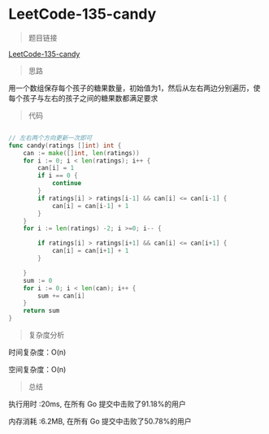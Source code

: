 # LeetCode-135-candy
>题目链接

[LeetCode-135-candy](https://leetcode-cn.com/problems/candy/)

>思路

用一个数组保存每个孩子的糖果数量，初始值为1，然后从左右两边分别遍历，使每个孩子与左右的孩子之间的糖果数都满足要求

>代码

```go

// 左右两个方向更新一次即可
func candy(ratings []int) int {
    can := make([]int, len(ratings))
    for i := 0; i < len(ratings); i++ {
        can[i] = 1
        if i == 0 {
            continue
        }
        if ratings[i] > ratings[i-1] && can[i] <= can[i-1] {
            can[i] = can[i-1] + 1
        }
    }
    for i := len(ratings) -2; i >=0; i-- {

        if ratings[i] > ratings[i+1] && can[i] <= can[i+1] {
            can[i] = can[i+1] + 1
        }

    }
    sum := 0
    for i := 0; i < len(can); i++ {
        sum += can[i]
    }
    return sum
}

```

>复杂度分析

时间复杂度：O(n)

空间复杂度：O(n)

>总结

执行用时 :20ms, 在所有 Go 提交中击败了91.18%的用户
 
内存消耗 :6.2MB, 在所有 Go 提交中击败了50.78%的用户

